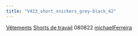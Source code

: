 ```yaml
---
title: "V423_short_snickers_grey-black_42"
---
```


[Vêtements](notes/equipements/L_Vetements.md) [Shorts de travail](notes/Shorts%20de%20travail.md) 080822  [michaelFerreira](notes/utilisateurs/beneficiaires/michaelFerreira.md)